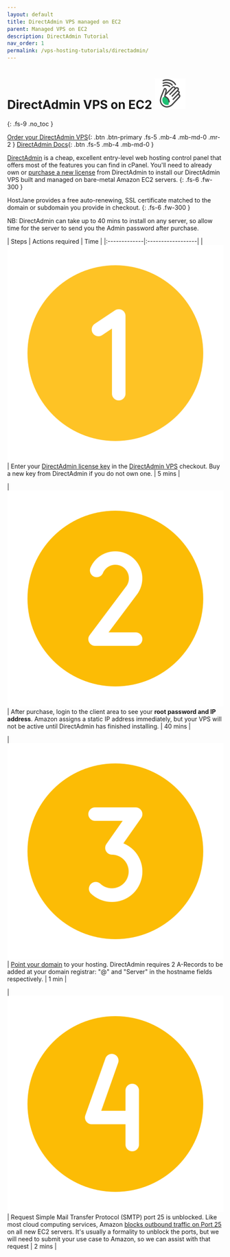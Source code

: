 ```yaml
---
layout: default
title: DirectAdmin VPS managed on EC2
parent: Managed VPS on EC2
description: DirectAdmin Tutorial
nav_order: 1
permalink: /vps-hosting-tutorials/directadmin/
---
```


# DirectAdmin VPS on EC2 ![](/assets/wave.svg)
{: .fs-9 .no_toc }

[Order your DirectAdmin VPS](https://cloud.hostjane.com/vps/?appType=0&app=1){: .btn .btn-primary .fs-5 .mb-4 .mb-md-0 .mr-2 } [DirectAdmin Docs](https://docs.directadmin.com/){: .btn .fs-5 .mb-4 .mb-md-0 }

[DirectAdmin](https://www.directadmin.com/) is a cheap, excellent entry-level web hosting control panel that offers most of the features you can find in cPanel. You'll need to already own or [purchase a new license](https://www.directadmin.com/pricing.php) from DirectAdmin to install our DirectAdmin VPS built and managed on bare-metal Amazon EC2 servers.
{: .fs-6 .fw-300 }
 
HostJane provides a free auto-renewing, SSL certificate matched to the domain or subdomain you provide in checkout.
{: .fs-6 .fw-300 }

<span class="blue">NB: DirectAdmin can take up to 40 mins to install on any server, so allow time for the server to send you the Admin password after purchase.</span>

| Steps       | Actions required    | Time |
|:-------------|:------------------|
|   ![](/assets/one.svg)          | Enter your [DirectAdmin license key](https://www.directadmin.com/pricing.php) in the [DirectAdmin VPS](https://cloud.hostjane.com/vps/?appType=0&app=1) checkout. Buy a new key from DirectAdmin if you do not own one. | 5 mins |

|   ![](/assets/two.svg)          | After purchase, login to the client area to see your **root password and IP address**. Amazon assigns a static IP address immediately, but your VPS will not be active until DirectAdmin has finished installing. | 40 mins |

| ![](/assets/three.svg)  | [Point your domain](/point-your-domain/) to your hosting. DirectAdmin requires 2 A-Records to be added at your domain registrar: "@" and "Server" in the hostname fields respectively.  | 1 min |

| ![](/assets/four.svg)  | Request Simple Mail Transfer Protocol (SMTP) port 25 is unblocked. Like most cloud computing services, Amazon [blocks outbound traffic on Port 25](https://docs.aws.amazon.com/AWSEC2/latest/UserGuide/ec2-resource-limits.html#port-25-throttle) on all new EC2 servers. It's usually a formality to unblock the ports, but we will need to submit your use case to Amazon, so we can assist with that request | 2 mins |